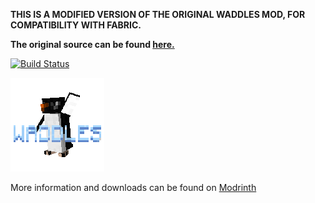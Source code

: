 **THIS IS A MODIFIED VERSION OF THE ORIGINAL WADDLES MOD, FOR COMPATIBILITY WITH FABRIC.**

**The original source can be found [here.](https://github.com/GirafiStudios/Waddles)**

[![Build Status](https://github.drone.dyonb.nl/api/badges/kara-b/Waddles/status.svg?ref=refs/heads/master)](https://github.drone.dyonb.nl/kara-b/Waddles)

![](src/main/resources/assets/waddles/icon.png)

More information and downloads can be found on [Modrinth](https://modrinth.com/mod/3ua8FdoB)
